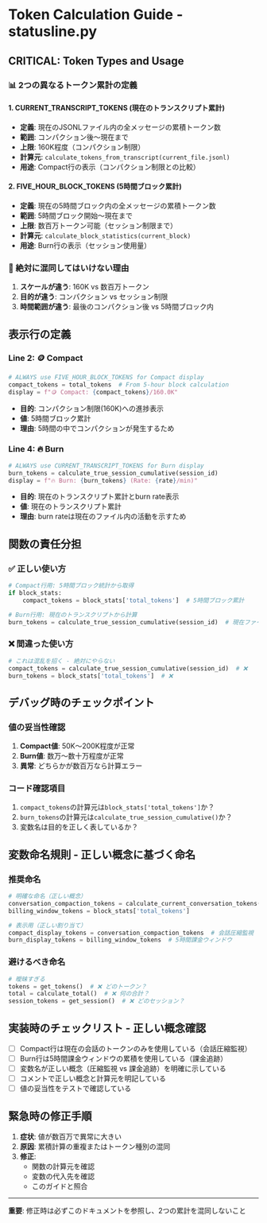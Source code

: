 # Token Calculation Guide - statusline.py

## CRITICAL: Token Types and Usage

### 📊 2つの異なるトークン累計の定義

#### 1. CURRENT_TRANSCRIPT_TOKENS (現在のトランスクリプト累計)
- **定義**: 現在のJSONLファイル内の全メッセージの累積トークン数
- **範囲**: コンパクション後〜現在まで
- **上限**: 160K程度（コンパクション制限）
- **計算元**: `calculate_tokens_from_transcript(current_file.jsonl)`
- **用途**: Compact行の表示（コンパクション制限との比較）

#### 2. FIVE_HOUR_BLOCK_TOKENS (5時間ブロック累計)  
- **定義**: 現在の5時間ブロック内の全メッセージの累積トークン数
- **範囲**: 5時間ブロック開始〜現在まで
- **上限**: 数百万トークン可能（セッション制限まで）
- **計算元**: `calculate_block_statistics(current_block)`
- **用途**: Burn行の表示（セッション使用量）

### 🚨 絶対に混同してはいけない理由

1. **スケールが違う**: 160K vs 数百万トークン
2. **目的が違う**: コンパクション vs セッション制限
3. **時間範囲が違う**: 最後のコンパクション後 vs 5時間ブロック内

## 表示行の定義

### Line 2: 🪙 Compact
```python
# ALWAYS use FIVE_HOUR_BLOCK_TOKENS for Compact display
compact_tokens = total_tokens  # From 5-hour block calculation
display = f"🪙 Compact: {compact_tokens}/160.0K"
```
- **目的**: コンパクション制限(160K)への進捗表示
- **値**: 5時間ブロック累計
- **理由**: 5時間の中でコンパクションが発生するため

### Line 4: 🔥 Burn  
```python
# ALWAYS use CURRENT_TRANSCRIPT_TOKENS for Burn display
burn_tokens = calculate_true_session_cumulative(session_id)
display = f"🔥 Burn: {burn_tokens} (Rate: {rate}/min)"
```
- **目的**: 現在のトランスクリプト累計とburn rate表示
- **値**: 現在のトランスクリプト累計
- **理由**: burn rateは現在のファイル内の活動を示すため

## 関数の責任分担

### ✅ 正しい使い方

```python
# Compact行用: 5時間ブロック統計から取得
if block_stats:
    compact_tokens = block_stats['total_tokens']  # 5時間ブロック累計

# Burn行用: 現在のトランスクリプトから計算
burn_tokens = calculate_true_session_cumulative(session_id)  # 現在ファイル累計
```

### ❌ 間違った使い方
```python
# これは混乱を招く - 絶対にやらない
compact_tokens = calculate_true_session_cumulative(session_id)  # ❌ 
burn_tokens = block_stats['total_tokens']  # ❌
```

## デバッグ時のチェックポイント

### 値の妥当性確認
1. **Compact値**: 50K〜200K程度が正常
2. **Burn値**: 数万〜数十万程度が正常  
3. **異常**: どちらかが数百万なら計算エラー

### コード確認項目
1. `compact_tokens`の計算元は`block_stats['total_tokens']`か？
2. `burn_tokens`の計算元は`calculate_true_session_cumulative()`か？
3. 変数名は目的を正しく表しているか？

## 変数命名規則 - 正しい概念に基づく命名

### 推奨命名
```python
# 明確な命名（正しい概念）
conversation_compaction_tokens = calculate_current_conversation_tokens(session_id)
billing_window_tokens = block_stats['total_tokens']

# 表示用（正しい割り当て）
compact_display_tokens = conversation_compaction_tokens  # 会話圧縮監視
burn_display_tokens = billing_window_tokens  # 5時間課金ウィンドウ
```

### 避けるべき命名
```python
# 曖昧すぎる
tokens = get_tokens()  # ❌ どのトークン？
total = calculate_total()  # ❌ 何の合計？
session_tokens = get_session()  # ❌ どのセッション？
```

## 実装時のチェックリスト - 正しい概念確認

- [ ] Compact行は現在の会話のトークンのみを使用している（会話圧縮監視）
- [ ] Burn行は5時間課金ウィンドウの累積を使用している（課金追跡）
- [ ] 変数名が正しい概念（圧縮監視 vs 課金追跡）を明確に示している
- [ ] コメントで正しい概念と計算元を明記している
- [ ] 値の妥当性をテストで確認している

## 緊急時の修正手順

1. **症状**: 値が数百万で異常に大きい
2. **原因**: 累積計算の重複またはトークン種別の混同
3. **修正**: 
   - 関数の計算元を確認
   - 変数の代入先を確認  
   - このガイドと照合

---
**重要**: 修正時は必ずこのドキュメントを参照し、2つの累計を混同しないこと